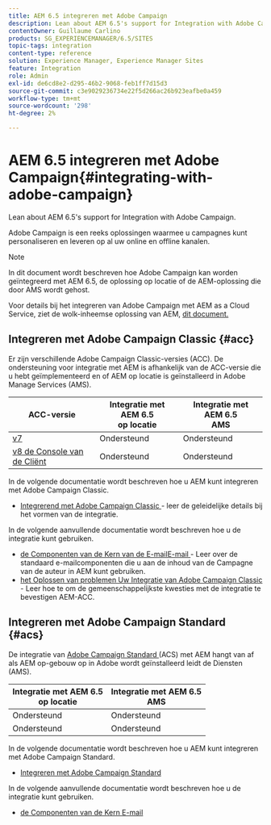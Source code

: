 ```yaml
---
title: AEM 6.5 integreren met Adobe Campaign
description: Lean about AEM 6.5's support for Integration with Adobe Campaign.
contentOwner: Guillaume Carlino
products: SG_EXPERIENCEMANAGER/6.5/SITES
topic-tags: integration
content-type: reference
solution: Experience Manager, Experience Manager Sites
feature: Integration
role: Admin
exl-id: de6cd8e2-d295-46b2-9068-feb1ff7d15d3
source-git-commit: c3e9029236734e22f5d266ac26b923eafbe0a459
workflow-type: tm+mt
source-wordcount: '298'
ht-degree: 2%

---
```


# AEM 6.5 integreren met Adobe Campaign{#integrating-with-adobe-campaign}

Lean about AEM 6.5&#39;s support for Integration with Adobe Campaign.

Adobe Campaign is een reeks oplossingen waarmee u campagnes kunt personaliseren en leveren op al uw online en offline kanalen.

>[!NOTE]
>
>In dit document wordt beschreven hoe Adobe Campaign kan worden geïntegreerd met AEM 6.5, de oplossing op locatie of de AEM-oplossing die door AMS wordt gehost.
>
>Voor details bij het integreren van Adobe Campaign met AEM as a Cloud Service, ziet de wolk-inheemse oplossing van AEM, [ dit document.](https://experienceleague.adobe.com/docs/experience-manager-cloud-service/content/sites/integrations/campaign.html)

## Integreren met Adobe Campaign Classic {#acc}

Er zijn verschillende Adobe Campaign Classic-versies (ACC). De ondersteuning voor integratie met AEM is afhankelijk van de ACC-versie die u hebt geïmplementeerd en of AEM op locatie is geïnstalleerd in Adobe Manage Services (AMS).

| ACC-versie | Integratie met AEM 6.5 <br> op locatie | Integratie met AEM 6.5 <br> AMS |
|---|---|---|
| [ v7 ](https://experienceleague.adobe.com/docs/campaign-classic.html) | Ondersteund | Ondersteund |
| [ v8 de Console van de Cliënt ](https://experienceleague.adobe.com/docs/campaign-v8.html) | Ondersteund | Ondersteund |

In de volgende documentatie wordt beschreven hoe u AEM kunt integreren met Adobe Campaign Classic.

* [ Integrerend met Adobe Campaign Classic ](/help/sites-administering/campaignonpremise.md) - leer de geleidelijke details bij het vormen van de integratie.

In de volgende aanvullende documentatie wordt beschreven hoe u de integratie kunt gebruiken.

* [ de Componenten van de Kern van de E-mailE-mail ](https://experienceleague.adobe.com/docs/experience-manager-core-components/using/email/introduction.html) - Leer over de standaard e-mailcomponenten die u aan de inhoud van de Campagne van de auteur in AEM kunt gebruiken.
* [ het Oplossen van problemen Uw Integratie van Adobe Campaign Classic ](/help/sites-administering/troubleshooting-campaignintegration.md) - Leer hoe te om de gemeenschappelijkste kwesties met de integratie te bevestigen AEM-ACC.

## Integreren met Adobe Campaign Standard {#acs}

De integratie van [ Adobe Campaign Standard ](https://experienceleague.adobe.com/docs/campaign-standard.html) (ACS) met AEM hangt van af als AEM op-gebouw op in Adobe wordt geïnstalleerd leidt de Diensten (AMS).

| Integratie met AEM 6.5 <br> op locatie | Integratie met AEM 6.5 <br> AMS |
|---|---|
| Ondersteund | Ondersteund |
| Ondersteund | Ondersteund |

In de volgende documentatie wordt beschreven hoe u AEM kunt integreren met Adobe Campaign Standard.

* [Integreren met Adobe Campaign Standard](/help/sites-administering/campaignstandard.md)

In de volgende aanvullende documentatie wordt beschreven hoe u de integratie kunt gebruiken.

* [ de Componenten van de Kern E-mail ](https://experienceleague.adobe.com/docs/experience-manager-core-components/using/email/introduction.html)
